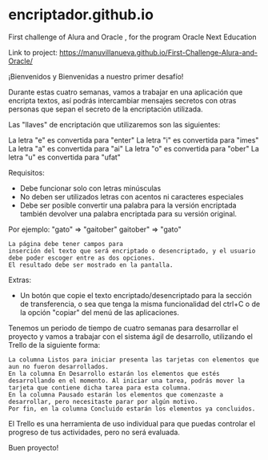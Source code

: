 # encriptador.github.io
First challenge of Alura and Oracle , for the program Oracle Next Education

Link to project: https://manuvillanueva.github.io/First-Challenge-Alura-and-Oracle/

¡Bienvenidos y Bienvenidas a nuestro primer desafío!

Durante estas cuatro semanas, vamos a trabajar en una aplicación que encripta textos, así podrás intercambiar mensajes secretos con otras personas que sepan el secreto de la encriptación utilizada.

Las "llaves" de encriptación que utilizaremos son las siguientes:

La letra "e" es convertida para "enter"
La letra "i" es convertida para "imes"
La letra "a" es convertida para "ai"
La letra "o" es convertida para "ober"
La letra "u" es convertida para "ufat"

Requisitos:
- Debe funcionar solo con letras minúsculas
- No deben ser utilizados letras con acentos ni caracteres especiales
- Debe ser posible convertir una palabra para la versión encriptada también devolver una palabra encriptada para su versión original.

Por ejemplo:
"gato" => "gaitober"
gaitober" => "gato"

    La página debe tener campos para
    inserción del texto que será encriptado o desencriptado, y el usuario debe poder escoger entre as dos opciones.
    El resultado debe ser mostrado en la pantalla.

Extras:
- Un botón que copie el texto encriptado/desencriptado para la sección de transferencia, o sea que tenga la misma funcionalidad del ctrl+C o de la opción "copiar" del menú de las aplicaciones.

Tenemos un periodo de tiempo de cuatro semanas para desarrollar el proyecto y vamos a trabajar con el sistema ágil de desarrollo, utilizando el Trello de la siguiente forma:

    La columna Listos para iniciar presenta las tarjetas con elementos que aun no fueron desarrollados.
    En la columna En Desarrollo estarán los elementos que estés desarrollando en el momento. Al iniciar una tarea, podrás mover la tarjeta que contiene dicha tarea para esta columna.
    En la columna Pausado estarán los elementos que comenzaste a desarrollar, pero necesitaste parar por algún motivo.
    Por fin, en la columna Concluido estarán los elementos ya concluidos.

El Trello es una herramienta de uso individual para que puedas controlar el progreso de tus actividades, pero no será evaluada.

Buen proyecto!
